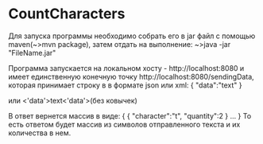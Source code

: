 # CountCharacters
Для запуска программы необходимо собрать его в jar файл с помощью maven(~>mvn package), затем отдать на выполнение:
~>java -jar "FileName.jar"

Программа запускается на локальном хосту - http://localhost:8080 и имеет единственную конечную точку http://localhost:8080/sendingData, которая принимает 
строку в в формате json или xml:
  {
    "data":"text"
  }

или 
  <'data'>text<'data'>(без ковычек)

В ответ вернется массив в виде:
{
  {
  "character":"t",
  "quantity":2
  }
  ...
}
То есть ответом будет массив из символов отправленного текста и их количества в нем.
